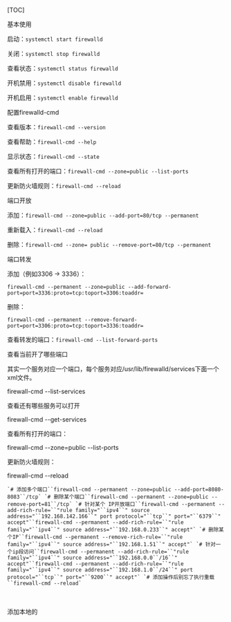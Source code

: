 [TOC]



基本使用

启动：`systemctl start firewalld`

关闭：`systemctl stop firewalld`

查看状态：`systemctl status firewalld`

开机禁用：`systemctl disable firewalld`

开机启用：`systemctl enable firewalld`

配置firewalld-cmd

查看版本：`firewall-cmd --version`

查看帮助：`firewall-cmd --help`

显示状态：`firewall-cmd --state`

查看所有打开的端口：`firewall-cmd --zone=public --list-ports`

更新防火墙规则：`firewall-cmd --reload`

端口开放

添加：`firewall-cmd --zone=public --add-port=80/tcp --permanent`

重新载入：`firewall-cmd --reload`

删除：`firewall-cmd --zone= public --remove-port=80/tcp --permanent`

端口转发

添加（例如3306 -> 3336）：

```
firewall-cmd --permanent --zone=public --add-forward-port=port=3336:proto=tcp:toport=3306:toaddr=
```

删除：

```
firewall-cmd --permanent --remove-forward-port=port=3306:proto=tcp:toport=3336:toaddr=
```

查看转发的端口：`firewall-cmd --list-forward-ports`

查看当前开了哪些端口

其实一个服务对应一个端口，每个服务对应/usr/lib/firewalld/services下面一个xml文件。

firewall-cmd --list-services

查看还有哪些服务可以打开

firewall-cmd --get-services

查看所有打开的端口： 

firewall-cmd --zone=public --list-ports

更新防火墙规则： 

firewall-cmd --reload

 

```shell
`# 添加多个端口``firewall-cmd --permanent --zone=public --add-port=8080-8083``/tcp` `# 删除某个端口``firewall-cmd --permanent --zone=public --remove-port=81``/tcp` `# 针对某个 IP开放端口``firewall-cmd --permanent --add-rich-rule=``"rule family="``ipv4``" source address="``192.168.142.166``" port protocol="``tcp``" port="``6379``" accept"``firewall-cmd --permanent --add-rich-rule=``"rule family="``ipv4``" source address="``192.168.0.233``" accept"` `# 删除某个IP``firewall-cmd --permanent --remove-rich-rule=``"rule family="``ipv4``" source address="``192.168.1.51``" accept"` `# 针对一个ip段访问``firewall-cmd --permanent --add-rich-rule=``"rule family="``ipv4``" source address="``192.168.0.0``/16``" accept"``firewall-cmd --permanent --add-rich-rule=``"rule family="``ipv4``" source address="``192.168.1.0``/24``" port protocol="``tcp``" port="``9200``" accept"` `# 添加操作后别忘了执行重载``firewall-cmd --reload`
```

　　

添加本地的

 